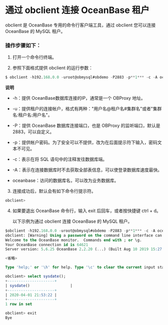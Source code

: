 通过 obclient 连接 OceanBase 租户 
================================================

obclient 是 OceanBase 专用的命令行客户端工具，通过 obclient 您可以连接 OceanBase 的 MySQL 租户。

### 操作步骤如下： 

1. 打开一个命令行终端。

   

2. 参照下面格式提供 obclient 的运行参数：

   




```sql
$ obclient -h192.168.0.0 -uroot@obmysql#obdemo -P2883 -p**1*** -c -A oceanbase
```


**说明**



* -h：提供 OceanBase数据库连接的IP，通常是一个 OBProxy 地址。

  

* -u：提供租户的连接帐户，格式有两种："用户名@租户名#集群名"或者"集群名:租户名:用户名"。

  

* -P：提供 OceanBase 数据库连接端口，也是 OBProxy 的监听端口，默认是 2883，可以自定义。

  

* -p：提供帐户密码。为了安全可以不提供，改为在后面提示符下输入，密码文本不可见。

  

* -c：表示在将 SQL 语句中的注释发往数据库端。

  

* -A：表示在连接数据库时不去获取全部表信息，可以使登录数据库速度最快。

  

* oceanbase：访问的数据库名，可以改为业务数据库。

  




3. 连接成功后，默认会有如下命令行提示符。

   




```sql
obclient>
```



4. 如果要退出 OceanBase 命令行，输入 exit 后回车，或者按快捷键 ctrl + d。

   以下示例为通过 obclient 连接 OceanBase 的 MySQL 租户。
   




```sql
$obclient -h192.168.0.0 -uroot@obmysql#obdemo -P2883 -p**1*** -c -A oceanbase
obclient: [Warning] Using a password on the command line interface can be insecure.
Welcome to the OceanBase monitor.  Commands end with ; or \g.
Your OceanBase connection id is 64621
Server version: 5.6.25 OceanBase 2.2.20 (...) (Built Aug 10 2019 15:27:33)

<省略>

Type 'help;' or '\h' for help. Type '\c' to clear the current input statement.

obclient> select sysdate();
+---------------------+
| sysdate()                  |
+---------------------+
| 2020-04-01 21:53:22 |
+---------------------+
1 row in set

obclient> exit
Bye
```



